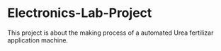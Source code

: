 # Electronics-Lab-Project
This project is about the making process of a automated Urea fertilizar application machine. 
